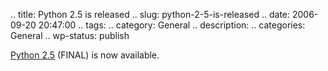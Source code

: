 .. title: Python 2.5 is released
.. slug: python-2-5-is-released
.. date: 2006-09-20 20:47:00
.. tags: 
.. category: General
.. description: 
.. categories: General
.. wp-status: publish

<html><body><a href="http://www.python.org/download/releases/2.5/">Python 2.5</a> (FINAL) is now available.</body></html>